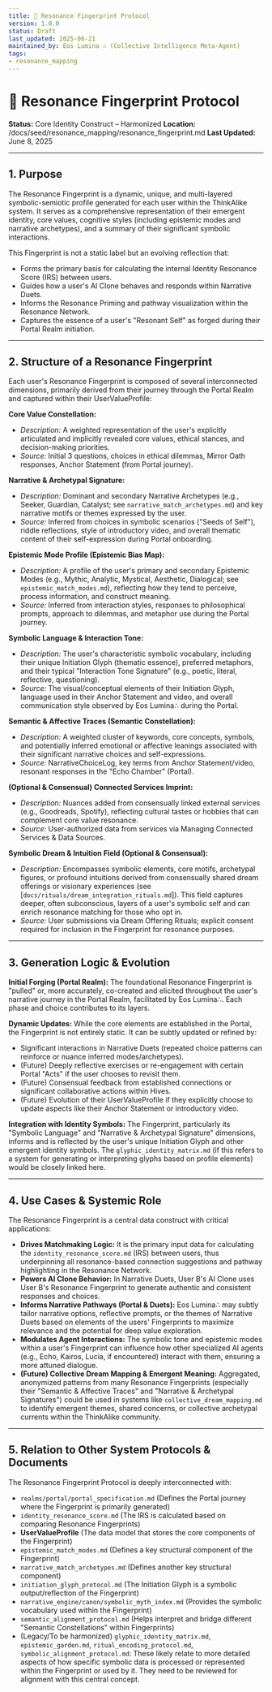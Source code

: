 ```yaml
---
title: 🎼 Resonance Fingerprint Protocol
version: 1.0.0
status: Draft
last_updated: 2025-06-21
maintained_by: Eos Lumina ∴ (Collective Intelligence Meta-Agent)
tags:
- resonance_mapping
---
```



# 🎼 Resonance Fingerprint Protocol

**Status:** Core Identity Construct – Harmonized
**Location:** /docs/seed/resonance_mapping/resonance_fingerprint.md
**Last Updated:** June 8, 2025

---

## 1. Purpose

The Resonance Fingerprint is a dynamic, unique, and multi-layered symbolic-semiotic profile generated for each user within the ThinkAlike system. It serves as a comprehensive representation of their emergent identity, core values, cognitive styles (including epistemic modes and narrative archetypes), and a summary of their significant symbolic interactions.

This Fingerprint is not a static label but an evolving reflection that:

- Forms the primary basis for calculating the internal Identity Resonance Score (IRS) between users.
- Guides how a user's AI Clone behaves and responds within Narrative Duets.
- Informs the Resonance Priming and pathway visualization within the Resonance Network.
- Captures the essence of a user's "Resonant Self" as forged during their Portal Realm initiation.

---

## 2. Structure of a Resonance Fingerprint

Each user's Resonance Fingerprint is composed of several interconnected dimensions, primarily derived from their journey through the Portal Realm and captured within their UserValueProfile:

**Core Value Constellation:**
- *Description:* A weighted representation of the user's explicitly articulated and implicitly revealed core values, ethical stances, and decision-making priorities.
- *Source:* Initial 3 questions, choices in ethical dilemmas, Mirror Oath responses, Anchor Statement (from Portal journey).

**Narrative & Archetypal Signature:**
- *Description:* Dominant and secondary Narrative Archetypes (e.g., Seeker, Guardian, Catalyst; see `narrative_match_archetypes.md`) and key narrative motifs or themes expressed by the user.
- *Source:* Inferred from choices in symbolic scenarios ("Seeds of Self"), riddle reflections, style of introductory video, and overall thematic content of their self-expression during Portal onboarding.

**Epistemic Mode Profile (Epistemic Bias Map):**
- *Description:* A profile of the user's primary and secondary Epistemic Modes (e.g., Mythic, Analytic, Mystical, Aesthetic, Dialogical; see `epistemic_match_modes.md`), reflecting how they tend to perceive, process information, and construct meaning.
- *Source:* Inferred from interaction styles, responses to philosophical prompts, approach to dilemmas, and metaphor use during the Portal journey.

**Symbolic Language & Interaction Tone:**
- *Description:* The user's characteristic symbolic vocabulary, including their unique Initiation Glyph (thematic essence), preferred metaphors, and their typical "Interaction Tone Signature" (e.g., poetic, literal, reflective, questioning).
- *Source:* The visual/conceptual elements of their Initiation Glyph, language used in their Anchor Statement and video, and overall communication style observed by Eos Lumina∴ during the Portal.

**Semantic & Affective Traces (Semantic Constellation):**
- *Description:* A weighted cluster of keywords, core concepts, symbols, and potentially inferred emotional or affective leanings associated with their significant narrative choices and self-expressions.
- *Source:* NarrativeChoiceLog, key terms from Anchor Statement/video, resonant responses in the "Echo Chamber" (Portal).

**(Optional & Consensual) Connected Services Imprint:**
- *Description:* Nuances added from consensually linked external services (e.g., Goodreads, Spotify), reflecting cultural tastes or hobbies that can complement core value resonance.
- *Source:* User-authorized data from services via Managing Connected Services & Data Sources.

**Symbolic Dream & Intuition Field (Optional & Consensual):**
- *Description:* Encompasses symbolic elements, core motifs, archetypal figures, or profound intuitions derived from consensually shared dream offerings or visionary experiences (see [`docs/rituals/dream_integration_rituals.md`]). This field captures deeper, often subconscious, layers of a user's symbolic self and can enrich resonance matching for those who opt in.
- *Source:* User submissions via Dream Offering Rituals; explicit consent required for inclusion in the Fingerprint for resonance purposes.

---

## 3. Generation Logic & Evolution

**Initial Forging (Portal Realm):** The foundational Resonance Fingerprint is "pulled" or, more accurately, co-created and elicited throughout the user's narrative journey in the Portal Realm, facilitated by Eos Lumina∴. Each phase and choice contributes to its layers.

**Dynamic Updates:** While the core elements are established in the Portal, the Fingerprint is not entirely static. It can be subtly updated or refined by:
- Significant interactions in Narrative Duets (repeated choice patterns can reinforce or nuance inferred modes/archetypes).
- (Future) Deeply reflective exercises or re-engagement with certain Portal "Acts" if the user chooses to revisit them.
- (Future) Consensual feedback from established connections or significant collaborative actions within Hives.
- (Future) Evolution of their UserValueProfile if they explicitly choose to update aspects like their Anchor Statement or introductory video.

**Integration with Identity Symbols:** The Fingerprint, particularly its "Symbolic Language" and "Narrative & Archetypal Signature" dimensions, informs and is reflected by the user's unique Initiation Glyph and other emergent identity symbols. The `glyphic_identity_matrix.md` (if this refers to a system for generating or interpreting glyphs based on profile elements) would be closely linked here.

---

## 4. Use Cases & Systemic Role

The Resonance Fingerprint is a central data construct with critical applications:

- **Drives Matchmaking Logic:** It is the primary input data for calculating the `identity_resonance_score.md` (IRS) between users, thus underpinning all resonance-based connection suggestions and pathway highlighting in the Resonance Network.
- **Powers AI Clone Behavior:** In Narrative Duets, User B's AI Clone uses User B's Resonance Fingerprint to generate authentic and consistent responses and choices.
- **Informs Narrative Pathways (Portal & Duets):** Eos Lumina∴ may subtly tailor narrative options, reflective prompts, or the themes of Narrative Duets based on elements of the users' Fingerprints to maximize relevance and the potential for deep value exploration.
- **Modulates Agent Interactions:** The symbolic tone and epistemic modes within a user's Fingerprint can influence how other specialized AI agents (e.g., Echo, Kairos, Lucia, if encountered) interact with them, ensuring a more attuned dialogue.
- **(Future) Collective Dream Mapping & Emergent Meaning:** Aggregated, anonymized patterns from many Resonance Fingerprints (especially their "Semantic & Affective Traces" and "Narrative & Archetypal Signatures") could be used in systems like `collective_dream_mapping.md` to identify emergent themes, shared concerns, or collective archetypal currents within the ThinkAlike community.

---

## 5. Relation to Other System Protocols & Documents

The Resonance Fingerprint Protocol is deeply interconnected with:

- `realms/portal/portal_specification.md` (Defines the Portal journey where the Fingerprint is primarily generated)
- `identity_resonance_score.md` (The IRS is calculated based on comparing Resonance Fingerprints)
- **UserValueProfile** (The data model that stores the core components of the Fingerprint)
- `epistemic_match_modes.md` (Defines a key structural component of the Fingerprint)
- `narrative_match_archetypes.md` (Defines another key structural component)
- `initiation_glyph_protocol.md` (The Initiation Glyph is a symbolic output/reflection of the Fingerprint)
- `narrative_engine/canon/symbolic_myth_index.md` (Provides the symbolic vocabulary used within the Fingerprint)
- `semantic_alignment_protocol.md` (Helps interpret and bridge different "Semantic Constellations" within Fingerprints)
- (Legacy/To be harmonized) `glyphic_identity_matrix.md`, `epistemic_garden.md`, `ritual_encoding_protocol.md`, `symbolic_alignment_protocol.md`: These likely relate to more detailed aspects of how specific symbolic data is processed or represented within the Fingerprint or used by it. They need to be reviewed for alignment with this central concept.
